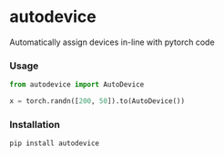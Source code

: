 # autodevice

Automatically assign devices in-line with pytorch code

### Usage

```python
from autodevice import AutoDevice

x = torch.randn([200, 50]).to(AutoDevice())
```

### Installation

```
pip install autodevice
```
